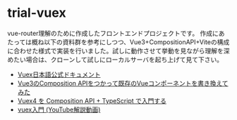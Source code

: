 # trial-vuex
 
vue-router理解のために作成したフロントエンドプロジェクトです。
作成にあたっては概ね以下の資料群を参考にしつつ、Vue3+CompositionAPI+Viteの構成に合わせた様式で実装を行いました。試しに動作させて挙動を見ながら理解を深めたい場合は、クローンして試しにローカルサーバを起ち上げて見て下さい。


- [Vuex日本語公式ドキュメント](https://vuex.vuejs.org/ja/guide/state.html)
- [Vue3のComposition APIをつかって既存のVueコンポーネントを書き換えてみた ](https://note.com/mizutory/n/n59ecb2aeb0a3)
- [Vuex4 を Composition API + TypeScript で入門する](https://zenn.dev/ryo_kawamata/articles/intoroduce-vuex4-with-composition-api)
- [vuex入門 (YouTube解説動画)](https://www.youtube.com/watch?v=fLEgJzJCEDQ)